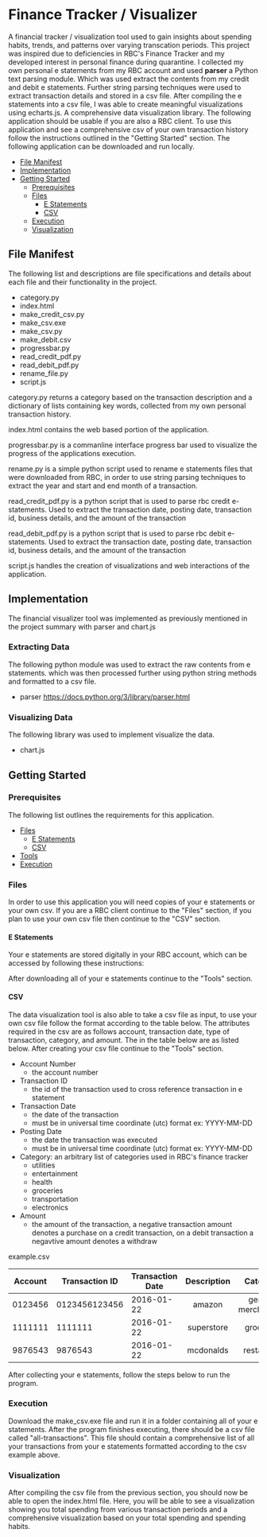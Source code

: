 # Finance Tracker / Visualizer
A financial tracker / visualization tool used to gain insights about spending habits, trends, and patterns over varying transcation periods. This project was inspired due to deficiencies in RBC's Finance Tracker and my developed interest in personal finance during quarantine. I collected my own personal e statements from my RBC account and used **parser** a Python text parsing module. Which was used extract the contents from my credit and debit e statements. Further string parsing techniques were used to extract transaction details and stored in a csv file. After compiling the e statements into a csv file, I was able to create meaningful visualizations using echarts.js. A comprehensive data visualization library. The following application should be usable if you are also a RBC client. To use this application and see a comprehensive csv of your own transaction history follow the instructions outlined in the "Getting Started" section. The following application can be downloaded and run locally.

- [File Manifest](#file-manifest)
- [Implementation](#implementation)
- [Getting Started](#getting-started)
    - [Prerequisites](#prerequisites)
    - [Files](#files)
        - [E Statements](#e-statements)
        - [CSV](#files)
    - [Execution](#execution)
    - [Visualization](#visualization)

## File Manifest
The following list and descriptions are file specifications and details about each file and their functionality in the project.

- category.py
- index.html
- make_credit_csv.py
- make_csv.exe
- make_csv.py
- make_debit.csv
- progressbar.py
- read_credit_pdf.py
- read_debit_pdf.py
- rename_file.py
- script.js

category.py returns a category based on the transaction description and a dictionary of lists containing key words, collected from my own personal transaction history.

index.html contains the web based portion of the application.

progressbar.py is a commanline interface progress bar used to visualize the progress of the applications execution. 

rename.py is a simple python script used to rename e statements files that were downloaded from RBC, in order to use string parsing techniques to extract the year and 
start and end month of a transaction.

read_credit_pdf.py is a python script that is used to parse rbc credit e-statements. Used to extract the transaction date, posting date, transaction id, business details, and the amount of the transaction

read_debit_pdf.py is a python script that is used to parse rbc debit e-statements. Used to extract the transaction date, posting date, transaction id, business details, and the amount of the transaction

script.js handles the creation of visualizations and web interactions of the application.

## Implementation
The financial visualizer tool was implemented as previously mentioned in the project summary with parser and chart.js
### Extracting Data
The following python module was used to extract the raw contents from e statements. which was then processed further using python string methods and formatted to a csv file.

- parser https://docs.python.org/3/library/parser.html

### Visualizing Data
The following library was used to implement visualize the data.

- chart.js

## Getting Started
### Prerequisites
The following list outlines the requirements for this application. 

- [Files](#files)
    - [E Statements](#e-statements)
    - [CSV](#csv)
- [Tools](#tools)
- [Execution](#execution)
### Files
In order to use this application you will need copies of your e statements or your own csv. If you are a RBC client continue to the "Files" section, if you plan to use your own csv file then continue to the "CSV" section.

#### E Statements
Your e statements are stored digitally in your RBC account, which can be accessed by following these instructions:

After downloading all of your e statements continue to the "Tools" section.

#### CSV
The data visualization tool is also able to take a csv file as input, to use your own csv file follow the format according to the table below. The attributes required in the csv are as follows account, transaction date, type of transaction, category, and amount. The in the table below are as listed below. After creating your csv file continue to the "Tools" section.

- Account Number
    - the account number 
- Transaction ID
    - the id of the transaction used to cross reference transaction in e statement
- Transaction Date
    - the date of the transaction
    - must be in universal time coordinate (utc) format ex: YYYY-MM-DD
- Posting Date
    - the date the transaction was executed
    - must be in universal time coordinate (utc) format ex: YYYY-MM-DD
- Category: an arbitrary list of categories used in RBC's finance tracker
    - utilities
    - entertainment
    - health
    - groceries
    - transportation
    - electronics
- Amount
    - the amount of the transaction, a negative transaction amount denotes a purchase on a credit transaction, on a debit transaction a negavtive amount denotes a withdraw

example.csv

|Account|Transaction ID|Transaction Date | Description         | Category           | Amount |
|-------|--------------|---------------- |:-------------------:|:------------------:| ------:|
|0123456|0123456123456 |2016-01-22       | amazon              | general merchandise| $00.00 |
|1111111|1111111       |2016-01-22       | superstore          | groceries          | $12.00 |
|9876543|9876543       |2016-01-22       | mcdonalds           | restaurant         |  $1.00 |

After collecting your e statements, follow the steps below to run the program.

### Execution

Download the make_csv.exe file and run it in a folder containing all of your e statements. After the program finishes executing, there should be a csv file called "all-transactions". This file should contain a comprehensive list of all your transactions from your e statements formatted according to the csv example above.
    
### Visualization
After compiling the csv file from the previous section, you should now be able to open the index.html file. Here, you will be able to see a visualization showing you total spending from various transaction periods and a comprehensive visualization based on your total spending and spending habits.
